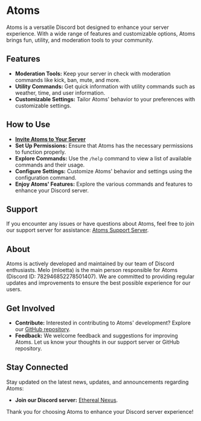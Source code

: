 # Atoms

Atoms is a versatile Discord bot designed to enhance your server experience. With a wide range of features and customizable options, Atoms brings fun, utility, and moderation tools to your community.

## Features
- **Moderation Tools:** Keep your server in check with moderation commands like kick, ban, mute, and more.
- **Utility Commands:** Get quick information with utility commands such as weather, time, and user information.
- **Customizable Settings:** Tailor Atoms' behavior to your preferences with customizable settings.

## How to Use
- **[Invite Atoms to Your Server](https://discord.com/oauth2/authorize?client_id=1215398905970303036&permissions=8&scope=bot)**
- **Set Up Permissions:** Ensure that Atoms has the necessary permissions to function properly.
- **Explore Commands:** Use the `/help` command to view a list of available commands and their usage.
- **Configure Settings:** Customize Atoms' behavior and settings using the configuration command.
- **Enjoy Atoms' Features:** Explore the various commands and features to enhance your Discord server.

## Support
If you encounter any issues or have questions about Atoms, feel free to join our support server for assistance: [Atoms Support Server](https://discord.gg/xp7PqkjzzT).

## About
Atoms is actively developed and maintained by our team of Discord enthusiasts. Melo (mloetta) is the main person responsible for Atoms (Discord ID: 782946852278501407). We are committed to providing regular updates and improvements to ensure the best possible experience for our users.

## Get Involved
- **Contribute:** Interested in contributing to Atoms' development? Explore our [GitHub repository](https://github.com/your-repo-link).
- **Feedback:** We welcome feedback and suggestions for improving Atoms. Let us know your thoughts in our support server or GitHub repository.

## Stay Connected
Stay updated on the latest news, updates, and announcements regarding Atoms:
- **Join our Discord server:** [Ethereal Nexus](https://discord.gg/xp7PqkjzzT).

Thank you for choosing Atoms to enhance your Discord server experience!
